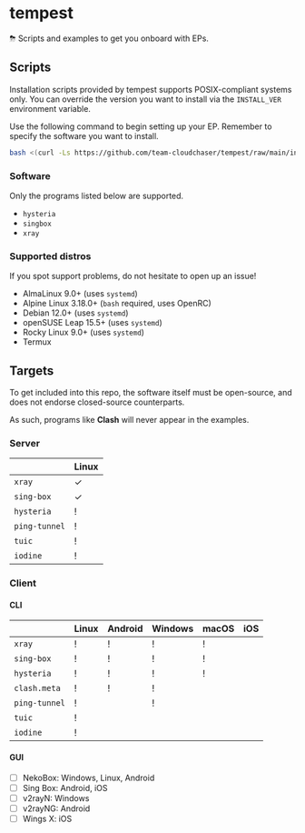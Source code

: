 # tempest

⛈ Scripts and examples to get you onboard with EPs.

## Scripts
Installation scripts provided by tempest supports POSIX-compliant systems only. You can override the version you want to install via the `INSTALL_VER` environment variable.

Use the following command to begin setting up your EP. Remember to specify the software you want to install.

```sh
bash <(curl -Ls https://github.com/team-cloudchaser/tempest/raw/main/install/<software>.sh)
```

### Software
Only the programs listed below are supported.

* `hysteria`
* `singbox`
* `xray`

### Supported distros
If you spot support problems, do not hesitate to open up an issue!

* AlmaLinux 9.0+ (uses `systemd`)
* Alpine Linux 3.18.0+ (`bash` required, uses OpenRC)
* Debian 12.0+ (uses `systemd`)
* openSUSE Leap 15.5+ (uses `systemd`)
* Rocky Linux 9.0+ (uses `systemd`)
* Termux

## Targets
To get included into this repo, the software itself must be open-source, and does not endorse closed-source counterparts.

As such, programs like **Clash** will never appear in the examples.

### Server
|               | Linux |
| ------------- | ----- |
| `xray`        | ✓     |
| `sing-box`    | ✓     |
| `hysteria`    | !     |
| `ping-tunnel` | !     |
| `tuic`        | !     |
| `iodine`      | !     |

### Client
#### CLI
|               | Linux | Android | Windows | macOS | iOS |
| ------------- | ----- | ------- | ------- | ----- | --- |
| `xray`        | !     | !       | !       | !     |     |
| `sing-box`    | !     | !       | !       | !     |     |
| `hysteria`    | !     | !       | !       | !     |     |
| `clash.meta`  | !     | !       | !       |       |     |
| `ping-tunnel` | !     |         | !       |       |     |
| `tuic`        | !     |         |         |       |     |
| `iodine`      | !     |         |         |       |     |

#### GUI
- [ ] NekoBox: Windows, Linux, Android
- [ ] Sing Box: Android, iOS
- [ ] v2rayN: Windows
- [ ] v2rayNG: Android
- [ ] Wings X: iOS